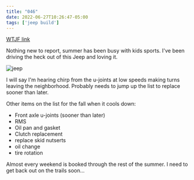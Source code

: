 ```yaml
---
title: "046"
date: 2022-06-27T10:26:47-05:00
tags: ['jeep build']
---
```

[WTJF link](https://wranglertjforum.com/threads/prndls-tj-build-ii-the-green-one.55717/post-1144307)

Nothing new to report, summer has been busy with kids sports. I've been driving the heck out of this Jeep and loving it.

![jeep](/build-thread/img/summerjeep.png)  

I will say I'm hearing chirp from the u-joints at low speeds making turns leaving the neighborhood. Probably needs to jump up the list to replace sooner than later.

Other items on the list for the fall when it cools down:
- Front axle u-joints (sooner than later)
- RMS
- Oil pan and gasket
- Clutch replacement
- replace skid nutserts
- oil change
- tire rotation

Almost every weekend is booked through the rest of the summer. I need to get back out on the trails soon...